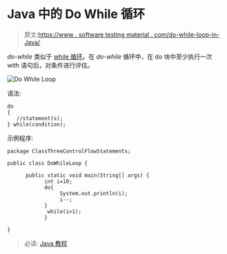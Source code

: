 # Java 中的 Do While 循环

> 原文:[https://www . software testing material . com/do-while-loop-in-Java/](https://www.softwaretestingmaterial.com/do-while-loop-in-java/)

*do-while* 类似于 [while 循环](https://www.softwaretestingmaterial.com/while-loop-in-java/)。在 *do-while* 循环中，在 do 块中至少执行一次 with 语句后，对条件进行评估。

![Do While Loop](img/553b01e1ad5456c8cf652aed7c1a13c8.png)

语法:

```
do
{
   //statement(s);
} while(condition);
```

示例程序:

```
package ClassThreeControlFlowStatements;

public class DoWhileLoop {

      public static void main(String[] args) { 
            int i=10; 
            do{ 
                 System.out.println(i); 
                 i--; 
            }
             while(i>1); 
            }

}
```

> 必读: [Java 教程](https://www.softwaretestingmaterial.com/java-tutorial/)